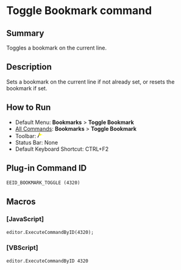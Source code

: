 # Toggle Bookmark command

## Summary

Toggles a bookmark on the current line.

## Description

Sets a bookmark on the current line if not already set, or resets the bookmark if
set.

## How to Run

- Default Menu: **Bookmarks** \> **Toggle Bookmark**
- [All Commands](../tools/all_commands): **Bookmarks** \> **Toggle Bookmark**
- Toolbar: ![](../../images/bookmarktoggle.png)
- Status Bar: None
- Default Keyboard Shortcut: CTRL+F2

## Plug-in Command ID

```
EEID_BOOKMARK_TOGGLE (4320)
```

## Macros

### \[JavaScript\]

```
editor.ExecuteCommandByID(4320);
```

### \[VBScript\]

```
editor.ExecuteCommandByID 4320
```
